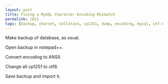 ```yaml
---
layout: post
title: Fixing a MySQL Character Encoding Mismatch
permalink: /621
tags: [backup, charset, collation, cp1251, dump, encoding, mysql, utf-8, utf8, windows-1251]
---
```


Make backup of database, as usual.

Open backup in notepad++.

Convert encoding to ANSII.

Change all cp1251 to utf8.

Save backup and import it.
